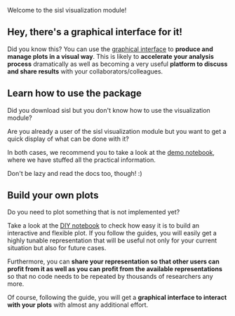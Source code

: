 
Welcome to the sisl visualization module!

Hey, there's a graphical interface for it!
--------

Did you know this? You can use the [graphical interface](https://github.com/pfebrer96/sisl-GUI) to **produce and manage plots in a visual way**. This is likely to **accelerate your analysis process** dramatically as well as becoming a very useful **platform to discuss and share results** with your collaborators/colleagues.

Learn how to use the package
--------

Did you download sisl but you don't know how to use the visualization module?

Are you already a user of the sisl visualization module but you want to get a quick display of what can be done with it?

In both cases, we recommend you to take a look at the [demo notebook](Demo.ipynb), where we have stuffed all the practical information.

Don't be lazy and read the docs too, though! :)

Build your own plots
--------

Do you need to plot something that is not implemented yet?

Take a look at the [DIY notebook](DIY.ipynb) to check how easy it is to build an interactive and flexible plot. If you follow the guides, you will easily get a highly tunable representation that will be useful not only for your current situation but also for future cases. 

Furthermore, you can **share your representation so that other users can profit from it as well as you can profit from the available representations** so that no code needs to be repeated by thousands of researchers any more. 

Of course, following the guide, you will get a **graphical interface to interact with your plots** with almost any additional effort.
